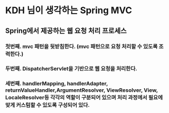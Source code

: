 # KDH 님이 생각하는 Spring MVC

## Spring에서 제공하는 웹 요청 처리 프로세스

### 첫번째. mvc 패턴을 뒷받침한다. (mvc 패턴으로 요청 처리할 수 있도록 조력한다.)

### 두번째. DispatcherServlet을 기반으로 웹 요청을 처리한다. 

### 세번째. handlerMapping, handlerAdapter, returnValueHandler,ArgumentResolver, ViewResolver, View, LocaleResolver등 각각의 역할이 구분되어 있으며 처리 과정에서 필요에 맞게 커스텀할 수 있도록 구성되어 있다.  
